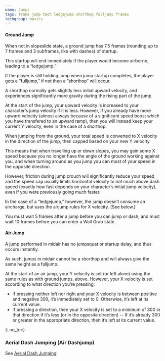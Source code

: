 ```yaml
---
name: Jumps
tags: frame jump tech ledgejump shorthop fulljump frames
techgroup: basics
---
```


#### Ground Jump

When not in slopeslide state, a ground jump has 7.5 frames (rounding up to 7 frames and 3 subframes, like with dashes) of startup.

This startup will end immediately if the player would become airborne, leading to a “ledgejump.”

If the player is still holding jump when jump startup completes, the player gets a “fulljump,” if not then a “shorthop” will occur.

A shorthop normally gets slightly less initial upward velocity, and experiences significantly more gravity during the rising part of the jump.

At the start of the jump, your upward velocity is increased to your character’s jump velocity if it is less. However, if you already have more upward velocity (almost always because of a significant speed boost which you have transfered to an upward ramp), then you will instead keep your current Y velocity, even in the case of a shorthop.

When jumping from the ground, your total speed is converted to X velocity in the direction of the jump, then capped based on your new Y velocity.

This means that when travelling up or down slopes, you may gain some X speed because you no longer have the angle of the ground working against you, and when turning around as you jump you can most of your speed in the opposite direction.

However, friction during jump crouch will significantly reduce your speed, and the speed cap usually limits horizontal velocity to not much above dash speed (exactly how fast depends on your character’s initial jump velocity), even if you were previously going much faster.

In the case of a “ledgejump,” however, the jump doesn’t consume an aircharge, but uses the airjump rules for X velocity. (See below.)

You must wait 5 frames after a jump before you can jump or dash, and must wait 10 frames before you can enter a Wall Grab state.

#### Air Jump

A jump performed in midair has no jumpsquat or startup delay, and thus occurs instantly.

As such, jumps in midair cannot be a shorthop and will always give the same height as a fulljump.

At the start of an air jump, your Y velocity is set (or left alone) using the same rules as with ground jumps, above. However, your X velocity is set according to what direction you’re pressing:

- If pressing neither left nor right and your X velocity is between positive and negative 300, it’s immediately set to 0. Otherwise, it’s left at its current value.
- If pressing a direction, then your X velocity is set to a minimum of 300 in that direction if it’s less (or in the opposite direction)
-- If it’s already 300 or greater in the appropriate direction, then it’s left at its current value.

{:.no_toc}
### Aerial Dash Jumping (Air Dashjump)

See [Aerial Dash Jumping](#aerial-dash-jumping)
